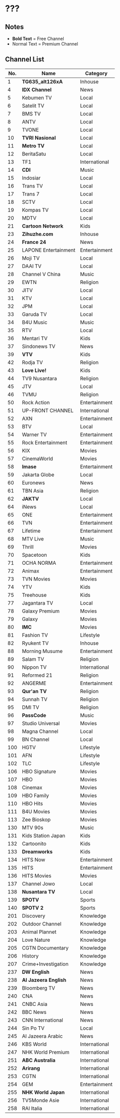 # ???
## Notes
* **Bold Text** = Free Channel
* Normal Text = Premium Channel
## Channel List
No. | Name | Category
-- | -- | --
1 | **TG635_alt126xA** | Inhouse
4 | **IDX Channel** | News
5 | Kebumen TV | Local
6 | Satelit TV | Local
7 | BMS TV | Local
8 | ANTV | Local
9 | TVONE | Local
10 | **TVRI Nasional** | Local
11 | **Metro TV** | Local
12 | BeritaSatu | Local
13 | TF1 | International
14 | **CDI** | Music
15 | Indosiar | Local
16 | Trans TV | Local
17 | Trans 7 | Local
18 | SCTV | Local
19 | Kompas TV | Local
20 | MDTV | Local
21 | **Cartoon Network** | Kids
23 | **Zihuzhe.com** | Inhouse
24 | **France 24** | News
25 | LAPONE Entertainment | Entertainment
26 | Moji TV | Local
27 | DAAI TV | Local
28 | Channel V China | Music
29 | EWTN | Religion
30 | JITV | Local
31 | KTV | Local
32 | JPM | Local
33 | Garuda TV | Local
34 | B4U Music | Music
35 | RTV | Local
36 | Mentari TV | Kids
37 | Sindonews TV | News
39 | **VTV** | Kids
42 | Rodja TV | Religion
43 | **Love Live!** | Kids
44 | TV9 Nusantara | Religion
45 | JTV | Local
46 | TVMU | Religion
50 | Rock Action | Entertainment
51 | UP-FRONT CHANNEL | International
52 | AXN | Entertainment
53 | BTV | Local
54 | Warner TV | Entertainment
55 | Rock Entertainment | Entertainment
56 | KIX | Movies
57 | CinemaWorld | Movies
58 | **Imase** | Entertainment
59 | Jakarta Globe | Local
60 | Euronews | News
61 | TBN Asia | Religion
62 | **JAKTV** | Local
64 | iNews | Local
65 | ONE | Entertainment
66 | TVN | Entertainment
67 | Lifetime | Entertainment
68 | MTV Live | Music
69 | Thrill | Movies
70 | Spacetoon | Kids
71 | OCHA NORMA | Entertainment
72 | Animax | Entertainment
73 | TVN Movies | Movies
74 | YTV | Kids
75 | Treehouse | Kids
77 | Jagantara TV | Local
78 | Galaxy Premium | Movies
79 | Galaxy | Movies
80 | **IMC** | Movies
81 | Fashion TV | Lifestyle
82 | Ryukent TV | Inhouse
88 | Morning Musume | Entertainment
89 | Salam TV | Religion
90 | Nippon TV | International
91 | Reformed 21 | Religion
92 | ANGERME | Entertainment
93 | **Qur'an TV** | Religion
94 | Sunnah TV | Religion
95 | DMI TV | Religion
96 | **PassCode** | Music
97 | Studio Universal | Movies
98 | Magna Channel | Local
99 | BN Channel | Local
100 | HGTV | Lifestyle
101 | AFN | Lifestyle
102 | TLC | Lifestyle
106 | HBO Signature | Movies
107 | HBO | Movies
108 | Cinemax | Movies
109 | HBO Family | Movies
110 | HBO Hits | Movies
111 | B4U Movies | Movies
113 | Zee Bioskop | Movies
130 | MTV 90s | Music
131 | Kids Station Japan | Kids
132 | Cartoonito | Kids
133 | **Dreamworks** | Kids
134 | HITS Now | Entertainment
135 | HITS | Entertainment
136 | HITS Movies | Movies
137 | Channel Jowo | Local
138 | **Nusantara TV** | Local
139 | **SPOTV** | Sports
140 | **SPOTV 2** | Sports
201 | Discovery | Knowledge
202 | Outdoor Channel | Knowledge
203 | Animal Plannet | Knowledge
204 | Love Nature | Knowledge
205 | CGTN Documentary | Knowledge
206 | History | Knowledge
207 | Crime+Investigation | Knowledge
237 | **DW English** | News
238 | **Al Jazeera English** | News
239 | Bloomberg TV | News
240 | CNA | News
241 | CNBC Asia | News
242 | BBC News | News
243 | CNN International | News
244 | Sin Po TV | Local
245 | Al Jazeera Arabic | News
246 | KBS World | International
247 | NHK World Premium | International
251 | **ABC Australia** | International
252 | **Arirang** | International
253 | CGTN | International
254 | GEM | Entertainment
255 | **NHK World Japan** | International
256 | TV5Monde Asie | International
258 | RAI Italia | International
